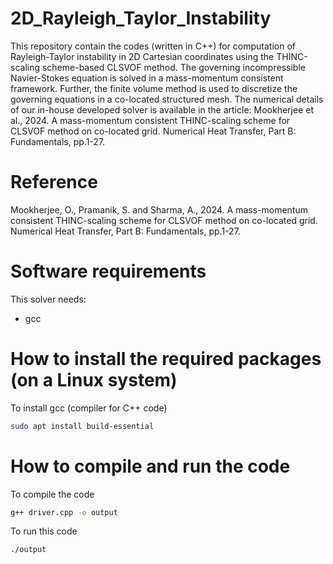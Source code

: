 # 2D_Rayleigh_Taylor_Instability
This repository contain the codes (written in C++) for computation of Rayleigh-Taylor instability in 2D Cartesian coordinates using the THINC-scaling scheme-based CLSVOF method. The governing incompressible Navier-Stokes equation is solved in a mass-momentum consistent framework. Further, the finite volume method is used to discretize the governing equations in a co-located structured mesh. The numerical details of our in-house developed solver is available in the article: Mookherjee et al., 2024. A mass-momentum consistent THINC-scaling scheme for CLSVOF method on co-located grid. Numerical Heat Transfer, Part B: Fundamentals, pp.1-27.

# Reference
Mookherjee, O., Pramanik, S. and Sharma, A., 2024. A mass-momentum consistent THINC-scaling scheme for CLSVOF method on co-located grid. Numerical Heat Transfer, Part B: Fundamentals, pp.1-27.

# Software requirements
This solver needs:

- gcc

# How to install the required packages (on a Linux system)

To install gcc (compiler for C++ code)

```bash
sudo apt install build-essential
```

# How to compile and run the code

To compile the code

```bash
g++ driver.cpp -o output
```
To run this code

```bash
./output
```
